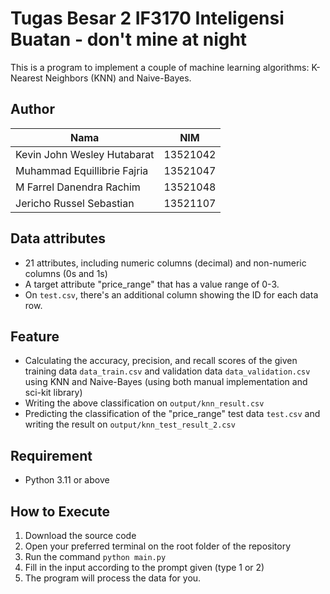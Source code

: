 # Tugas Besar 2 IF3170 Inteligensi Buatan - don't mine at night
This is a program to implement a couple of machine learning algorithms: K-Nearest Neighbors (KNN) and Naive-Bayes.

## Author

| Nama                           |   NIM    |
| ------------------------------ | :------: |
| Kevin John Wesley Hutabarat    | 13521042 |
| Muhammad Equillibrie Fajria    | 13521047 |
| M Farrel Danendra Rachim       | 13521048 |
| Jericho Russel Sebastian       | 13521107 |

## Data attributes
- 21 attributes, including numeric columns (decimal) and non-numeric columns (0s and 1s)
- A target attribute "price_range" that has a value range of 0-3.
- On ```test.csv```, there's an additional column showing the ID for each data row.

## Feature
- Calculating the accuracy, precision, and recall scores of the given training data ```data_train.csv``` and validation data ```data_validation.csv``` using KNN and Naive-Bayes (using both manual implementation and sci-kit library)
- Writing the above classification on ```output/knn_result.csv```
- Predicting the classification of the "price_range" test data ```test.csv``` and writing the result on ```output/knn_test_result_2.csv```

## Requirement

- Python 3.11 or above

## How to Execute
1. Download the source code
2. Open your preferred terminal on the root folder of the repository
3. Run the command ```python main.py``` 
4. Fill in the input according to the prompt given (type 1 or 2)
5. The program will process the data for you.